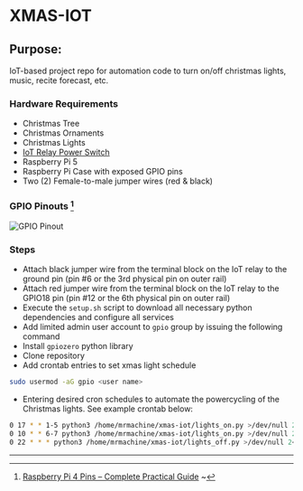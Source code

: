 # XMAS-IOT
## Purpose:
IoT-based project repo for automation code to turn on/off christmas lights, music, recite forecast, etc.

### Hardware Requirements
- Christmas Tree
- Christmas Ornaments
- Christmas Lights
- [IoT Relay Power Switch](https://cdn.sparkfun.com/assets/a/5/d/a/f/iot2spec.pdf)
- Raspberry Pi 5
- Raspberry Pi Case with exposed GPIO pins
- Two (2) Female-to-male jumper wires (red & black)

### GPIO Pinouts [^1]
![GPIO Pinout](https://user-images.githubusercontent.com/34361741/144728960-2cd4b6b4-2292-454d-ad31-eb245c8de8cf.png)

### Steps
- Attach black jumper wire from the terminal block on the IoT relay to the ground pin (pin #6 or the 3rd physical pin on outer rail)
- Attach red jumper wire from the terminal block on the IoT relay to the GPIO18 pin (pin #12 or the 6th physical pin on outer rail)
- Execute the ```setup.sh``` script to download all necessary python dependencies and configure all services
- Add limited admin user account to ```gpio``` group by issuing the following command
- Install ```gpiozero``` python library
- Clone repository
- Add crontab entries to set xmas light schedule

```bash
sudo usermod -aG gpio <user name>
```

- Entering desired cron schedules to automate the powercycling of the Christmas lights. See example crontab below:
```bash
0 17 * * 1-5 python3 /home/mrmachine/xmas-iot/lights_on.py >/dev/null 2<&1
0 10 * * 6-7 python3 /home/mrmachine/xmas-iot/lights_on.py >/dev/null 2<&1
0 22 * * * python3 /home/mrmachine/xmas-iot/lights_off.py >/dev/null 2<&1
```

---
[^1]: [Raspberry Pi 4 Pins – Complete Practical Guide](https://roboticsbackend.com/raspberry-pi-3-pins/)
~                                                                                                                             
